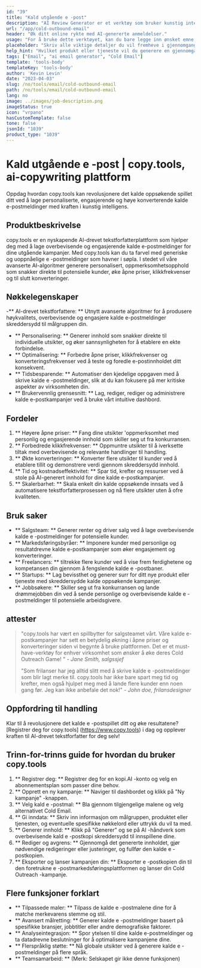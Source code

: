 ```yaml
---
id: "39"
title: "Kald utgående e -post"
description: "AI Review Generator er et verktøy som bruker kunstig intelligens for å lage autentiske og overbevisende anmeldelser for produkter eller tjenester.  Spar tid og krefter ved å generere realistiske, sammenhengende og engasjerende anmeldelser basert på et gitt emne eller nøkkelord for å forbedre din online tilstedeværelse og troverdighet."
url: "/app/cold-outbound-email"
header: "Øk ditt online rykte med AI-genererte anmeldelser."
usage: "For å bruke dette verktøyet, kan du bare legge inn ønsket emne, nøkkelord og nøkkelfunksjoner i produktet eller tjenesten.  AI-gjennomgangsgeneratoren vil da lage en godt strukturert, unik og overbevisende gjennomgang basert på dine innspill."
placeholder: "Skriv alle viktige detaljer du vil fremheve i gjennomgangen, for eksempel: \ n \ n Nøkkelpunkter: \ n \ n1.  Utmerket kundeservice \ n2.  Produkt av høy kvalitet \ n3.  Rask frakt \ n \ n Nøkkelord: Kundeservice, produktkvalitet, frakt \ n \ n"
help_hint: "Hvilket produkt eller tjeneste vil du generere en gjennomgang for?  Skriv inn noen nøkkelord relatert til emnet, og vi vil opprette en overbevisende gjennomgang basert på innspillene dine.  Det anbefales å liste opp nøkkelpunktene du vil trekke frem i gjennomgangen."
tags: ["Email", "ai email generator", "Cold Email"]
template: 'tools-body'
templateKey: 'tools-body'
author: 'Kevin Levin'
date: "2023-04-03"
slug: /no/tools/email/cold-outbound-email
path: /no/tools/email/cold-outbound-email
lang: no
image: ../images/job-description.png
imageStatus: true
icon: "vrpano"
hasCustomTemplate: false
tone: false
jsonId: "1039"
product_type: "1039"
---
```

# Kald utgående e -post |  copy.tools, ai-copywriting plattform

Oppdag hvordan copy.tools kan revolusjonere det kalde oppsøkende spillet ditt ved å lage personaliserte, engasjerende og høye konverterende kalde e-postmeldinger med kraften i kunstig intelligens.

## Produktbeskrivelse

copy.tools er en nyskapende AI-drevet tekstforfatterplattform som hjelper deg med å lage overbevisende og engasjerende kalde e-postmeldinger for dine utgående kampanjer.  Med copy.tools kan du ta farvel med generiske og uoppnåelige e -postmeldinger som havner i søpla.  I stedet vil våre avanserte AI-algoritmer generere personalisert, oppmerksomhetsopphold som snakker direkte til potensielle kunder, øke åpne priser, klikkfrekvenser og til slutt konverteringer.

## Nøkkelegenskaper

-** AI-drevet tekstforfattere: ** Utnytt avanserte algoritmer for å produsere høykvalitets, overbevisende og engasjere kalde e-postmeldinger skreddersydd til målgruppen din.
 - ** Personalisering: ** Generer innhold som snakker direkte til individuelle utsikter, og øker sannsynligheten for å etablere en ekte forbindelse.
 - ** Optimalisering: ** Forbedre åpne priser, klikkfrekvenser og konverteringsfrekvenser ved å teste og foredle e-postinnholdet ditt konsekvent.
 - ** Tidsbesparende: ** Automatiser den kjedelige oppgaven med å skrive kalde e -postmeldinger, slik at du kan fokusere på mer kritiske aspekter av virksomheten din.
 - ** Brukervennlig grensesnitt: ** Lag, rediger, rediger og administrere kalde e-postkampanjer ved å bruke vårt intuitive dashbord.

## Fordeler

1. ** Høyere åpne priser: ** Fang dine utsikter 'oppmerksomhet med personlig og engasjerende innhold som skiller seg ut fra konkurransen.
 2. ** Forbedrede klikkfrekvenser: ** Oppmuntre utsikter til å iverksette tiltak med overbevisende og relevante handlinger til handling.
 3. ** Økte konverteringer: ** Konverter flere utsikter til kunder ved å etablere tillit og demonstrere verdi gjennom skreddersydd innhold.
 4. ** Tid og kostnadseffektivitet: ** Spar tid, krefter og ressurser ved å stole på AI-generert innhold for dine kalde e-postkampanjer.
 5. ** Skalerbarhet: ** Skala enkelt din kalde oppsøkende innsats ved å automatisere tekstforfatterprosessen og nå flere utsikter uten å ofre kvaliteten.

## Bruk saker

- ** Salgsteam: ** Generer renter og driver salg ved å lage overbevisende kalde e -postmeldinger for potensielle kunder.
 - ** Markedsføringsbyråer: ** Imponere kunder med personlige og resultatdrevne kalde e-postkampanjer som øker engasjement og konverteringer.
 - ** Freelancers: ** tiltrekke flere kunder ved å vise frem ferdighetene og kompetansen din gjennom å fengslende kalde e -postbaner.
 - ** Startups: ** Lag bevissthet og generer surr for ditt nye produkt eller tjeneste med skreddersydde kalde oppsøkende kampanjer.
 - ** Jobbsøkere: ** Skiller seg ut fra konkurransen og lande drømmejobben din ved å sende personlige og overbevisende kalde e -postmeldinger til potensielle arbeidsgivere.

## attester

> "copy.tools har vært en spillbytter for salgsteamet vårt. Våre kalde e-postkampanjer har sett en betydelig økning i åpne priser og konverteringer siden vi begynte å bruke plattformen. Det er et must-have-verktøy for enhver virksomhet som ønsker å øke deres  Cold Outreach Game! "  - _Jane Smith, salgssjef_
 >
 > "Som frilanser har jeg alltid slitt med å skrive kalde e -postmeldinger som blir lagt merke til. copy.tools har ikke bare spart meg tid og krefter, men også hjulpet meg med å lande flere kunder enn noen gang før. Jeg kan ikke anbefale det nok!"  - _John doe, frilansdesigner_

## Oppfordring til handling

Klar til å revolusjonere det kalde e -postspillet ditt og øke resultatene?  [Registrer deg for copy.tools] (https://www.copy.tools) i dag og opplever kraften til AI-drevet tekstforfatter for deg selv!

## Trinn-for-trinns guide for hvordan du bruker copy.tools

1. ** Registrer deg: ** Registrer deg for en kopi.AI -konto og velg en abonnementsplan som passer dine behov.
 2. ** Opprett en ny kampanje: ** Naviger til dashbordet og klikk på "Ny kampanje" -knappen.
 3. ** Velg kald e -postmal: ** Bla gjennom tilgjengelige malene og velg alternativet Cold Email.
 4. ** Gi inndata: ** Skriv inn informasjon om målgruppen, produktet eller tjenesten, og eventuelle spesifikke nøkkelord eller uttrykk du vil ta med.
 5. ** Generer innhold: ** Klikk på "Generer" og se på AI -håndverk som overbevisende kald e -postkopi skreddersydd til innspillene dine.
 6. ** Rediger og avgrens: ** Gjennomgå det genererte innholdet, gjør nødvendige redigeringer eller justeringer, og fullfør den kalde e -postkopien.
 7. ** Eksporter og lanser kampanjen din: ** Eksporter e -postkopien din til den foretrukne e -postmarkedsføringsplattformen og lanser din Cold Outreach -kampanje.

## Flere funksjoner forklart

- ** Tilpassede maler: ** Tilpass de kalde e -postmalene dine for å matche merkevarens stemme og stil.
 - ** Avansert målretting: ** Generer kalde e -postmeldinger basert på spesifikke bransjer, jobbtitler eller andre demografiske faktorer.
 - ** Analyseintegrasjon: ** Spor ytelsen til dine kalde e-postmeldinger og ta datadrevne beslutninger for å optimalisere kampanjene dine.
 - ** Flerspråklig støtte: ** Nå globale utsikter ved å generere kalde e -postmeldinger på flere språk.
 - ** Teamsamarbeid: ** (Merk: Selskapet gir ikke denne funksjonen)
